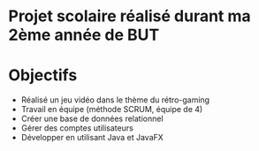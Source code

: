 # Projet scolaire réalisé durant ma 2ème année de BUT
# Objectifs
 - Réalisé un jeu vidéo dans le thème du rétro-gaming
 - Travail en équipe (méthode SCRUM, équipe de 4)
 - Créer une base de données relationnel
 - Gérer des comptes utilisateurs
 - Développer en utilisant Java et JavaFX
